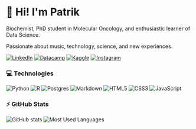 
# 👋 Hi!  I'm Patrik

 Biochemist, PhD student in Molecular Oncology, and enthusiastic learner of Data Science.

 Passionate about music, technology, science, and new experiences.


  [![LinkedIn](https://img.shields.io/badge/linkedin-%230077B5.svg?style=for-the-badge&logo=linkedin&logoColor=white)](https://www.linkedin.com/in/vitalps/)
  [![Datacamp](https://img.shields.io/badge/Datacamp-05192D?style=for-the-badge&logo=datacamp&logoColor=03E860)](https://www.datacamp.com/portfolio/VitalPS)
  [![Kaggle](https://img.shields.io/badge/Kaggle-035a7d?style=for-the-badge&logo=kaggle&logoColor=white)](https://www.kaggle.com/patrikdasilvavital)
  [![Instagram](https://img.shields.io/badge/Instagram-%23E4405F.svg?style=for-the-badge&logo=Instagram&logoColor=white)](https://www.instagram.com/vital.ps/)

### 💻 Technologies

![Python](https://img.shields.io/badge/python-3670A0?style=for-the-badge&logo=python&logoColor=ffdd54)
![R](https://img.shields.io/badge/r-%23276DC3.svg?style=for-the-badge&logo=r&logoColor=white)
![Postgres](https://img.shields.io/badge/postgres-%23316192.svg?style=for-the-badge&logo=postgresql&logoColor=white)
![Markdown](https://img.shields.io/badge/Markdown-000?style=for-the-badge&logo=markdown)
![HTML5](https://img.shields.io/badge/html5-%23E34F26.svg?style=for-the-badge&logo=html5&logoColor=white)
![CSS3](https://img.shields.io/badge/css3-%231572B6.svg?style=for-the-badge&logo=css3&logoColor=white)
![JavaScript](https://img.shields.io/badge/javascript-%23323330.svg?style=for-the-badge&logo=javascript&logoColor=%23F7DF1E)

### ⚡ GitHub Stats

![GitHub stats](https://github-readme-stats-git-masterrstaa-rickstaa.vercel.app/api?username=VitalPS&hide_title=true&show_icons=true&include_all_commits=false&count_private=true&line_height=25&hide=issues&bg_color=000&title_color=FFFFFF&text_color=FFFFFF&border_radius=3&border_color=FFFFFF&icon_color=FFFFFF&theme=jolly)
![Most Used Languages](https://github-readme-stats-git-masterrstaa-rickstaa.vercel.app/api/top-langs/?username=VitalPS&line_height=10&card_width=290&layout=compact&hide_title=false&count_private=true&langs_count=4&show_icons=true&title_color=FFFFFF&hide=html,css&bg_color=000&text_color=8B8B8B&border_radius=3&border_color=FFFFFF&count_private=true)


